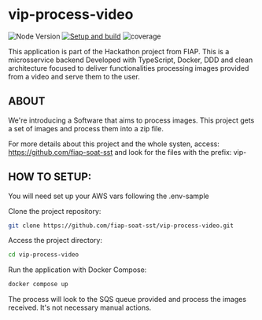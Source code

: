 # vip-process-video

<img alt="Node Version" src="https://img.shields.io/badge/Node_Version-20.18-green"> [![Setup and build](https://github.com/fiap-soat-sst/vip-process-video/actions/workflows/setup-build-pipeline.yml/badge.svg)](https://github.com/fiap-soat-sst/vip-process-video/actions/workflows/setup-build-pipeline.yml) ![coverage](https://img.shields.io/endpoint?url=https://gist.githubusercontent.com/evilfeeh/b08eb2c7df611955dd487f17d2a4c340/raw/coverage-vip-process-video.json)

This application is part of the Hackathon project from FIAP.
This is a microsservice backend Developed with TypeScript, Docker, DDD and clean architecture focused to deliver functionalities processing images provided from a video and serve them to the user.

## ABOUT

We're introducing a Software that aims to process images. This project gets a set of images and process them into a zip file.

For more details about this project and the whole systen, access: https://github.com/fiap-soat-sst and look for the files with the prefix: vip-

## HOW TO SETUP:

You will need set up your AWS vars following the .env-sample

Clone the project repository:

```bash
git clone https://github.com/fiap-soat-sst/vip-process-video.git
```

Access the project directory:

```bash
cd vip-process-video
```

Run the application with Docker Compose:

```bash
docker compose up
```

The process will look to the SQS queue provided and process the images received.
It's not necessary manual actions.
